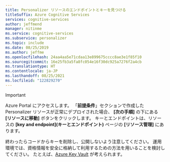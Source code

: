 ```yaml
---
title: Personalizer リソースのエンドポイントとキーを見つける
titleSuffix: Azure Cognitive Services
services: cognitive-services
author: jeffmend
manager: nitinme
ms.service: cognitive-services
ms.subservice: personalizer
ms.topic: include
ms.date: 08/25/2019
ms.author: jeffme
ms.openlocfilehash: 24aa4aa5e71cdaa13e899675cccc8ae3e1f85f10
ms.sourcegitcommit: 16e25fb3a5fa8fc054e16f30dc925a7276f2a4cb
ms.translationtype: HT
ms.contentlocale: ja-JP
ms.lasthandoff: 08/25/2021
ms.locfileid: "122829270"
---
```

> [!IMPORTANT]
> Azure Portal にアクセスします。 「**前提条件**」セクションで作成した Personalizer リソースが正常にデプロイされた場合、 **[次の手順]** の下にある **[リソースに移動]** ボタンをクリックします。 キーとエンドポイントは、リソースの **[key and endpoint]\(キーとエンドポイント\)** ページの **[リソース管理]** にあります。 
>
> 終わったらコードからキーを削除し、公開しないよう注意してください。 運用環境では、資格情報を安全に格納して利用するための方法を用いることを検討してください。 たとえば、[Azure Key Vault](../../../key-vault/general/overview.md) が考えられます。